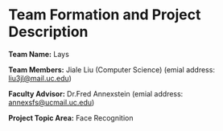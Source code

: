 # Team Formation and Project Description
**Team Name:** Lays

**Team Members:** Jiale Liu (Computer Science) (emial address: liu3jl@mail.uc.edu)

**Faculty Advisor:** Dr.Fred Annexstein (emial address: annexsfs@ucmail.uc.edu)

**Project Topic Area:** Face Recognition
